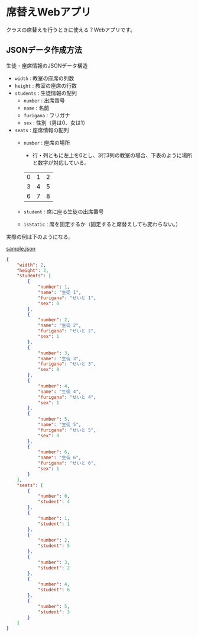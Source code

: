 # 席替えWebアプリ

クラスの席替えを行うときに使える？Webアプリです。

## JSONデータ作成方法

生徒・座席情報のJSONデータ構造

- `width` : 教室の座席の列数
- `height` : 教室の座席の行数
- `students` : 生徒情報の配列
    - `number` : 出席番号
    - `name` : 名前
    - `furigana` : フリガナ
    - `sex` : 性別（男は0、女は1）
- `seats` : 座席情報の配列
    - `number` : 座席の場所
        - 行・列ともに左上を0とし、3行3列の教室の場合、下表のように場所と数字が対応している。
        
        ||||
        --|--|--
        0|1|2
        3|4|5
        6|7|8

    - `student` : 席に座る生徒の出席番号
    - `isStatic` : 席を固定するか（固定すると席替えしても変わらない。）

実際の例は下のようになる。

[sample.json](./sample.json)

```JSON
{
    "width": 2,
    "height": 3,
    "students": [
        {
            "number": 1,
            "name": "生徒 1",
            "furigana": "せいと 1",
            "sex": 0
        },
        {
            "number": 2,
            "name": "生徒 2",
            "furigana": "せいと 2",
            "sex": 1
        },
        {
            "number": 3,
            "name": "生徒 3",
            "furigana": "せいと 3",
            "sex": 0
        },
        {
            "number": 4,
            "name": "生徒 4",
            "furigana": "せいと 4",
            "sex": 1
        },
        {
            "number": 5,
            "name": "生徒 5",
            "furigana": "せいと 5",
            "sex": 0
        },
        {
            "number": 6,
            "name": "生徒 6",
            "furigana": "せいと 6",
            "sex": 1
        }
    ],
    "seats": [
        {
            "number": 0,
            "student": 4
        },
        {
            "number": 1,
            "student": 1
        },
        {
            "number": 2,
            "student": 5
        },
        {
            "number": 3,
            "student": 2
        },
        {
            "number": 4,
            "student": 6
        },
        {
            "number": 5,
            "student": 3
        }
    ]
}
```